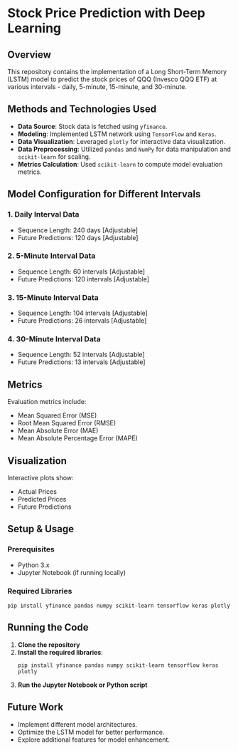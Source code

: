 # Stock Price Prediction with Deep Learning

## Overview
This repository contains the implementation of a Long Short-Term Memory (LSTM) model to predict the stock prices of QQQ (Invesco QQQ ETF) at various intervals - daily, 5-minute, 15-minute, and 30-minute.

## Methods and Technologies Used
- **Data Source**: Stock data is fetched using `yfinance`.
- **Modeling**: Implemented LSTM network using `TensorFlow` and `Keras`.
- **Data Visualization**: Leveraged `plotly` for interactive data visualization.
- **Data Preprocessing**: Utilized `pandas` and `NumPy` for data manipulation and `scikit-learn` for scaling.
- **Metrics Calculation**: Used `scikit-learn` to compute model evaluation metrics.

## Model Configuration for Different Intervals
### 1. Daily Interval Data
   - Sequence Length: 240 days [Adjustable]
   - Future Predictions: 120 days [Adjustable]
   
### 2. 5-Minute Interval Data
   - Sequence Length: 60 intervals [Adjustable]
   - Future Predictions: 120 intervals [Adjustable]
   
### 3. 15-Minute Interval Data
   - Sequence Length: 104 intervals [Adjustable]
   - Future Predictions: 26 intervals [Adjustable]
   
### 4. 30-Minute Interval Data
   - Sequence Length: 52 intervals [Adjustable]
   - Future Predictions: 13 intervals [Adjustable]
   
## Metrics
Evaluation metrics include:
- Mean Squared Error (MSE)
- Root Mean Squared Error (RMSE)
- Mean Absolute Error (MAE)
- Mean Absolute Percentage Error (MAPE)

## Visualization
Interactive plots show:
- Actual Prices
- Predicted Prices
- Future Predictions

## Setup & Usage
### Prerequisites
- Python 3.x
- Jupyter Notebook (if running locally)
   
### Required Libraries
```shell
pip install yfinance pandas numpy scikit-learn tensorflow keras plotly
```
## Running the Code

1. **Clone the repository**
2. **Install the required libraries**:
   ```shell
   pip install yfinance pandas numpy scikit-learn tensorflow keras plotly
3. **Run the Jupyter Notebook or Python script**

## Future Work

- Implement different model architectures.
- Optimize the LSTM model for better performance.
- Explore additional features for model enhancement.


